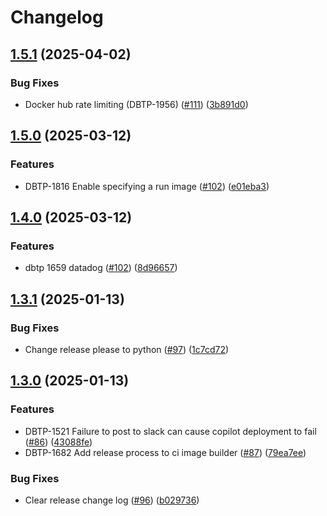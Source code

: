 # Changelog

## [1.5.1](https://github.com/uktrade/ci-image-builder/compare/1.5.0...1.5.1) (2025-04-02)


### Bug Fixes

* Docker hub rate limiting (DBTP-1956) ([#111](https://github.com/uktrade/ci-image-builder/issues/111)) ([3b891d0](https://github.com/uktrade/ci-image-builder/commit/3b891d061a5afee21163cc3f0b1d14f1ef749cc9))

## [1.5.0](https://github.com/uktrade/ci-image-builder/compare/1.4.0...1.5.0) (2025-03-12)


### Features

* DBTP-1816 Enable specifying a run image ([#102](https://github.com/uktrade/ci-image-builder/issues/103)) ([e01eba3](https://github.com/uktrade/ci-image-builder/commit/e01eba3fed9562997dd72a64448a599b4062a0eb))

## [1.4.0](https://github.com/uktrade/ci-image-builder/compare/1.3.1...1.4.0) (2025-03-12)


### Features

* dbtp 1659 datadog ([#102](https://github.com/uktrade/ci-image-builder/issues/102)) ([8d96657](https://github.com/uktrade/ci-image-builder/commit/8d96657fffa4b465824902f48203ff6ed2f43835))

## [1.3.1](https://github.com/uktrade/ci-image-builder/compare/1.3.0...1.3.1) (2025-01-13)


### Bug Fixes

* Change release please to python ([#97](https://github.com/uktrade/ci-image-builder/issues/97)) ([1c7cd72](https://github.com/uktrade/ci-image-builder/commit/1c7cd7251968b0b67ba9d74151728f840b17bae4))

## [1.3.0](https://github.com/uktrade/ci-image-builder/compare/1.2.1...1.3.0) (2025-01-13)


### Features

* DBTP-1521 Failure to post to slack can cause copilot deployment to fail ([#86](https://github.com/uktrade/ci-image-builder/issues/86)) ([43088fe](https://github.com/uktrade/ci-image-builder/commit/43088fe3c5d6e1d3e98effebe1f65a3bd5d920d0))
* DBTP-1682 Add release process to ci image builder ([#87](https://github.com/uktrade/ci-image-builder/issues/87)) ([79ea7ee](https://github.com/uktrade/ci-image-builder/commit/79ea7ee0b5812e47c9a710d96681a6791027be8a))


### Bug Fixes

* Clear release change log ([#96](https://github.com/uktrade/ci-image-builder/issues/96)) ([b029736](https://github.com/uktrade/ci-image-builder/commit/b029736b107d0bab0f755b2a79220627826a34e3))
